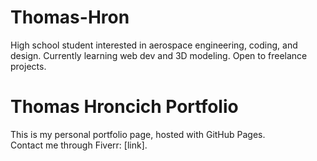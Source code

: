 # Thomas-Hron
High school student interested in aerospace engineering, coding, and design. Currently learning web dev and 3D modeling. Open to freelance projects.
# Thomas Hroncich Portfolio

This is my personal portfolio page, hosted with GitHub Pages.  
Contact me through Fiverr: [link].
